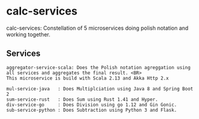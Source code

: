 # calc-services

calc-services: Constellation of 5 microservices doing polish notation and working together. 

## Services

```
aggregator-service-scala: Does the Polish notation agreggation using all services and aggregates the final result. <BR>
This microservice is build with Scala 2.13 and Akka Http 2.x 

mul-service-java   : Does Multiplciation using Java 8 and Spring Boot 2
sum-service-rust   : Does Sum using Rust 1.41 and Hyper.
div-service-go     : Does Division using go 1.12 and Gin Gonic.
sub-service-python : Does Subtraction using Python 3 and Flask.
```
